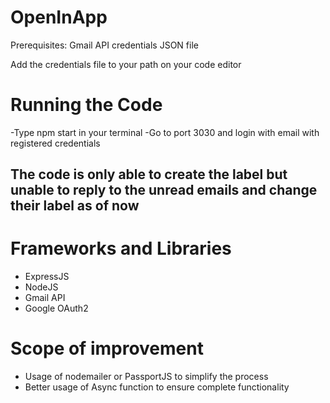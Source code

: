 # OpenInApp

Prerequisites:
Gmail API credentials JSON file

Add the credentials file to your path on your code editor

# Running the Code
-Type npm start in your terminal 
-Go to port 3030 and login with email with registered credentials

## The code is only able to create the label but unable to reply to the unread emails and change their label as of now

# Frameworks and Libraries

- ExpressJS
- NodeJS
- Gmail API
- Google OAuth2

# Scope of improvement

- Usage of nodemailer or PassportJS to simplify the process
- Better usage of Async function to ensure complete functionality




